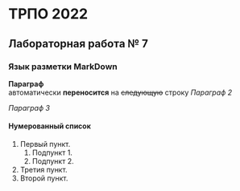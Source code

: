 ТРПО 2022
=========

Лабораторная работа № 7
--------------------------

### Язык разметки MarkDown

**Параграф**  
автоматически __переносится__ на ~~следующую~~ строку
*Параграф 2*

_Параграф 3_

#### Нумерованный список

1. Первый пункт.
    1. Подпункт 1.
    1. Подпункт 2.
1. Третия пункт.
1. Второй пункт.

